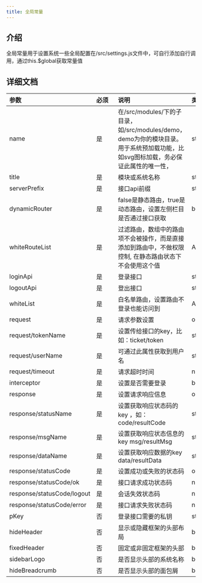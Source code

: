 ```yaml
---
title: 全局常量
---
```


## 介绍
全局常量用于设置系统一些全局配置在/src/settings.js文件中，可自行添加自行调用，通过this.$global获取常量值
## 详细文档
| 参数 | 必须 | 说明 | 类型 | 默认值 |
|:----------------------------|:---------------|:---------------|:---------------|:---------------|
|name | 是&nbsp;&nbsp;&nbsp;&nbsp;&nbsp;&nbsp; | 在/src/modules/下的子目录，如/src/modules/demo，demo为你的模块目录。用于系统预加载功能，比如svg图标加载，务必保证此属性的唯一性，|string|&nbsp;&nbsp;&nbsp;&nbsp;无&nbsp;&nbsp;&nbsp;&nbsp;|
|title | 是| 模块或系统名称|string|无|
|serverPrefix | 是| 接口api前缀|string|无|
| dynamicRouter | 是| false是静态路由，true是动态路由，设置左侧栏目是否通过接口获取|boolean|无|
| whiteRouteList | 是| 过滤路由，数组中的路由项不会被操作，而是直接添加到路由中，不做权限控制,  在静态路由状态下不会使用这个值|Array|无|
| loginApi | 是| 登录接口|string|无|
| logoutApi | 是| 登出接口|string|无|
| whiteList | 是| 白名单路由，设置路由不登录也能访问到|Array|无|
| request | 是| 请求参数设置|object|无|
| request/tokenName | 是| 设置传给接口的key，比如：ticket/token|string|无|
| request/userName | 是| 可通过此属性获取到用户名|string|无|
| request/timeout | 是| 请求超时时间|number|无|
| interceptor | 是| 设置是否需要登录|boolean|无|
| response | 是| 设置请求响应信息|object|无|
| response/statusName | 是| 设置获取响应状态码的key ，如：code/resultCode|string|无|
| response/msgName | 是| 设置获取响应状态信息的key msg/resultMsg|string|无|
| response/dataName | 是| 设置获取响应数据的key data/resultData|string|无|
| response/statusCode | 是| 设置成功或失败的状态码|object|无|
| response/statusCode/ok | 是| 接口请求成功状态码|number|无|
| response/statusCode/logout | 是| 会话失效状态码|number|无|
| response/statusCode/error | 是| 接口请求失败状态码|number|无|
| pKey | 否| 登录接口需要的私钥|string|无|
| hideHeader | 否| 显示或隐藏框架的头部布局|boolean|无|
| fixedHeader | 否| 固定或非固定框架的头部|boolean|无|
| sidebarLogo | 否| 是否显示头部的系统名称|boolean|无|
| hideBreadcrumb | 否| 是否显示头部的面包屑|boolean|无|
